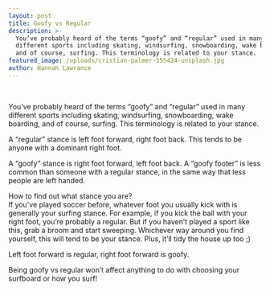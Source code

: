 ```yaml
---
layout: post
title: Goofy vs Regular
description: >-
  You’ve probably heard of the terms “goofy” and “regular” used in many
  different sports including skating, windsurfing, snowboarding, wake boarding,
  and of course, surfing. This terminology is related to your stance.
featured_image: /uploads/cristian-palmer-355424-unsplash.jpg
author: Hannah Lawrance
---
```


<!--base32-c9gq6t9k68pp6eb7e4v78ebb6rw70utrcdh68dkjegvpay38e8v6ewhqd9upgtv5dnu6prbjehq68e3p6tpqguv26tvqactgc9h34rtnehr62rvmd8pp4rbkcmtk4-base32-->

&nbsp;

You’ve probably heard of the terms “goofy” and “regular” used in many different sports including skating, windsurfing, snowboarding, wake boarding, and of course, surfing. This terminology is related to your stance.

A “regular” stance is left foot forward, right foot back. This tends to be anyone with a dominant right foot.

A “goofy” stance is right foot forward, left foot back. A “goofy footer” is less common than someone with a regular stance, in the same way that less people are left handed.

How to find out what stance you are?<br>If you’ve played soccer before, whatever foot you usually kick with is generally your surfing stance. For example, if you kick the ball with your right foot, you’re probably a regular. But if you haven’t played a sport like this, grab a broom and start sweeping. Whichever way around you find yourself, this will tend to be your stance. Plus, it’ll tidy the house up too ;)

Left foot forward is regular, right foot forward is goofy.

Being goofy vs regular won’t affect anything to do with choosing your surfboard or how you surf!

&nbsp;

&nbsp;